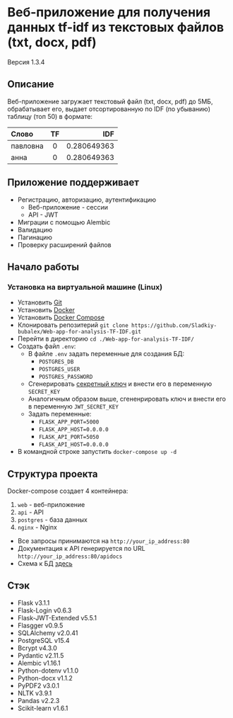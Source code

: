 # Веб-приложение для получения данных tf-idf из текстовых файлов (txt, docx, pdf)
Версия 1.3.4

## Описание

Веб-приложение загружает текстовый файл (txt, docx, pdf) до 5МБ, обрабатывает его, выдает отсортированную по IDF (по убыванию) таблицу (топ 50) в формате:

|    Слово    |      TF     |      IDF      |
| :---        |    :----:   |     ---:      |
| павловна    | 0           | 0.280649363   |
| анна	      | 0	        | 0.280649363   |

## Приложение поддерживает 

- Регистрацию, авторизацию, аутентификацию
  - Веб-приложение - сессии
  - API - JWT
- Миграции с помощью Alembic
- Валидацию
- Пагинацию
- Проверку расширений файлов

## Начало работы

### Установка на виртуальной машине (Linux)

- Установить [Git](https://git-scm.com/book/ru/v2/%D0%92%D0%B2%D0%B5%D0%B4%D0%B5%D0%BD%D0%B8%D0%B5-%D0%A3%D1%81%D1%82%D0%B0%D0%BD%D0%BE%D0%B2%D0%BA%D0%B0-Git)
- Установить [Docker](https://docs.docker.com/engine/install/ubuntu/)
- Установить [Docker Compose](https://docs.docker.com/desktop/setup/install/linux/)
- Клонировать репозитерий ```git clone https://github.com/Sladkiy-bubalex/Web-app-for-analysis-TF-IDF.git```
- Перейти в директорию ```cd ./Web-app-for-analysis-TF-IDF/```
- Создать файл ```.env```:
  - В файле ```.env``` задать переменные для создания БД:
    - ```POSTGRES_DB```
    - ```POSTGRES_USER```
    - ```POSTGRES_PASSWORD```
  - Cгенерировать [секретный ключ](https://docs-python.ru/standart-library/modul-secrets-python/) и внести его в переменную ```SECRET_KEY```
  - Аналогичным образом выше, сгененрировать ключ и внести его в переменную ```JWT_SECRET_KEY```
  - Задать переменные:
    - ```FLASK_APP_PORT=5000```
    - ```FLASK_APP_HOST=0.0.0.0```
    - ```FLASK_API_PORT=5050```
    - ```FLASK_API_HOST=0.0.0.0```
- В командной строке запустить ```docker-compose up -d```

## Структура проекта

Docker-compose создает 4 контейнера:

1. ```web``` - веб-приложение
2. ```api``` - API
3. ```postgres``` - база данных
4. ```nginx``` - Nginx

- Все запросы принимаются на ```http://your_ip_address:80```
- Документация к API генерируется по URL ```http://your_ip_address:80/apidocs```
- Схема к БД [здесь](./Schema_db.drawio.png)

## Стэк

- Flask v3.1.1
- Flask-Login v0.6.3
- Flask-JWT-Extended v5.5.1
- Flasgger v0.9.5
- SQLAlchemy v2.0.41
- PostgreSQL v15.4
- Bcrypt v4.3.0
- Pydantic v2.11.5
- Alembic v1.16.1
- Python-dotenv v1.1.0
- Python-docx v1.1.2
- PyPDF2 v3.0.1
- NLTK v3.9.1
- Pandas v2.2.3
- Scikit-learn v1.6.1